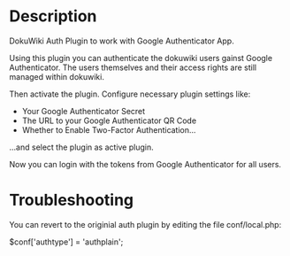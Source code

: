 Description
===========
DokuWiki Auth Plugin to work with Google Authenticator App.

Using this plugin you can authenticate the dokuwiki users gainst Google Authenticator.
The users themselves and their access rights are still managed within dokuwiki.

Then activate the plugin.
Configure necessary plugin settings like:

 * Your Google Authenticator Secret
 * The URL to your Google Authenticator QR Code
 * Whether to Enable Two-Factor Authentication...

...and select the plugin as active plugin.

Now you can login with the tokens from Google Authenticator for all users.

Troubleshooting
===============

You can revert to the originial auth plugin by editing the file conf/local.php:

   $conf['authtype'] = 'authplain';